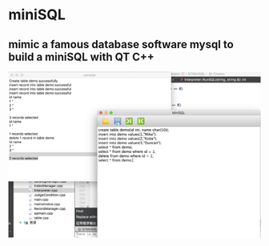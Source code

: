 # miniSQL
## mimic a famous database software mysql to build a miniSQL with QT C++
![](https://github.com/BestOreo/Pic-for-README.md/blob/master/minisql/1.png)
